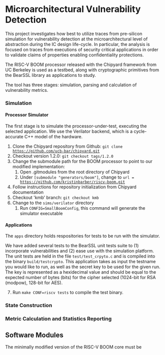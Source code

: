 # Microarchitectural Vulnerability Detection
This project investigates how best to utilize traces from pre-silicon simulation for vulnerability detection at the microarchitectural level of abstraction during the IC design life-cycle.  In particular, the analysis is focused on traces from executions of security critical applications in order to validate claims of properties enabling confidentiality protections.

The RISC-V BOOM processor released with the Chipyard framework from UC Berkeley is used as a testbed, along with cryptographic primitives from the BearSSL library as applications to study.

The tool has three stages: simulation, parsing and calculation of vulnerability metrics.

### Simulation

#### Processor Simulator
The first stage is to simulate the processor-under-test, executing the selected application. We use the Verilator backend, which is a cycle-accurate C++ model of the hardware.

1. Clone the Chipyard repository from Github: <code>git clone https://github.com/ucb-bar/chipyard.git</code>
2. Checkout version 1.2.0: <code>git checkout tags/1.2.0</code>
3. Change the submodule path for the BOOM processor to point to our modified implementation:
    1. Open .gitmodules from the root directory of Chipyard
    2. Under <code>[submodule "generators/boom"]</code>, change to <code>url = https://github.com/kristinbarber/riscv-boom.git</code>
4. Follow instructions for repository initialization from Chipyard documentation
5. Checkout 'kmb' branch: <code>git checkout kmb</code>
6. Change to the <code>sims/verilator</code> directory
    1. Run <code>CONFIG=SmallBoomConfig</code>, this command will generate the simulator executable

#### Applications
The <code>apps</code> directory holds respositories for tests to be run with the simulator.

We have added several tests to the BearSSL unit tests suite to (1) incorporate vulnerabilities and (2) ease use with the simulation platform.
The unit tests are held in the file <code>test/test_crpyto.c</code> and is compiled into the binary <code>build/testcrypto</code>. This application takes as input the testname you would like to run, as well as the secret key to be used for the given run. The key is represented as a hexidecimal value and should be equal to the expected number of bytes (bits) for the cipher selected (1024-bit for RSA (modpow), 128-bit for AES).

7. Run <code>make CONF=riscv tests</code> to compile the test binary.

### State Construction
### Metric Calculation and Statistics Reporting

## Software Modules

The minimally modified version of the RISC-V BOOM core must be 
